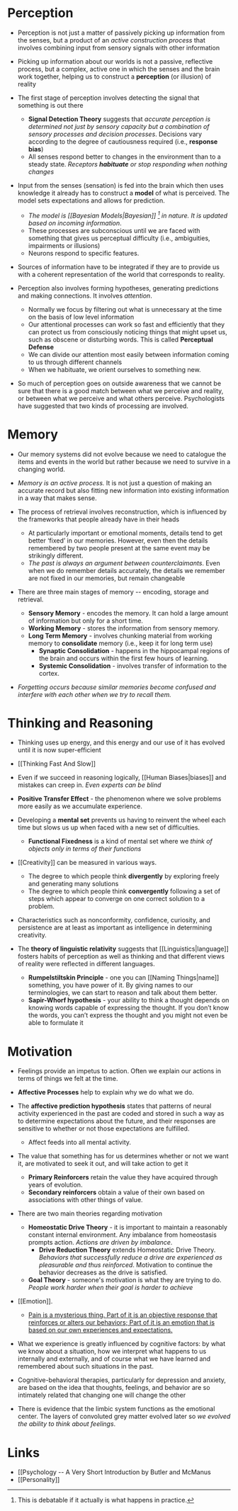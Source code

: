 # Perception
* Perception is not just a matter of passively picking up information from the senses, but a product of an *active construction process* that involves combining input from sensory signals with other information
* Picking up information about our worlds is not a passive, reflective process, but a complex, active one in which the senses and the brain work together, helping us to construct a **perception** (or illusion) of reality

* The first stage of perception involves detecting the signal that something is out  there
	* **Signal Detection Theory** suggests that *accurate perception is determined not just by sensory capacity but a combination of sensory processes and decision processes*. Decisions vary according to the degree of cautiousness required (i.e., **response bias**) 
	* All senses respond better to changes in the environment than to a steady state. *Receptors **habituate** or stop responding when nothing changes* 

* Input from the senses (sensation) is fed into the brain which then uses knowledge it already has to construct a **model** of what is perceived. The model sets expectations and allows for prediction.
	* *The model is [[Bayesian Models|Bayesian]] [^per_1] in nature. It is updated based on incoming information*.
	* These processes are subconscious until we are faced with something that gives us perceptual difficulty (i.e., ambiguities, impairments or illusions)
	* Neurons respond to specific features.

* Sources of information have to be integrated if they are to provide us with a coherent representation of the world that corresponds to reality.

* Perception also involves forming hypotheses, generating predictions and making connections. It involves *attention*.
	* Normally we focus by filtering out what is unnecessary at the time on the basis of low level information
	* Our attentional processes can work so fast and efficiently that they can protect us from consciously noticing things that might upset us, such as obscene or disturbing words. This is called **Perceptual Defense**
	* We can divide our attention most easily between information coming to us through different channels
	* When we habituate, we orient ourselves to something new.

* So much of perception goes on outside awareness that we cannot be sure that there is a good match between what we perceive and reality, or between what we perceive and what others perceive. Psychologists have suggested that two kinds of processing are involved.

[^per_1]: This is debatable if it actually is what happens in practice.

# Memory
* Our memory systems did not evolve because we need to catalogue the items and events in the world but rather because we need to survive in a changing world.

* *Memory is an active process.* It is not just a question of making an accurate record but also fitting new information into existing information in a way that makes sense.
* The process of retrieval involves reconstruction, which is influenced by the frameworks that people already have in their heads
	* At particularly important or emotional moments, details tend to get better ‘fixed’ in our memories. However, even then the details remembered by two people present at the same event may be strikingly different. 
	* *The past is always an argument between counterclaimants*. Even when we do remember details accurately, the details we remember are not fixed in our memories, but remain changeable

* There are three main stages of memory -- encoding, storage and retrieval.
	* **Sensory Memory** - encodes the memory. It can hold a large amount of information but only for a short time.
	* **Working Memory** - stores the information from sensory memory.
	* **Long Term Memory** - involves chunking material from working memory to **consolidate** memory (i.e., keep it for long term use)
		* **Synaptic Consolidation** - happens in the hippocampal regions of the brain and occurs within the first few hours of learning.
		* **Systemic Consolidation** - involves transfer of information to the cortex.

* *Forgetting occurs because similar memories become confused and interfere with each other when we try to recall them.*

# Thinking and Reasoning
* Thinking uses up energy, and this energy and our use of it has evolved until it is now super-efficient
* [[Thinking Fast And Slow]]

* Even if we succeed in reasoning logically, [[Human Biases|biases]] and mistakes can creep in. *Even experts can be blind*
* **Positive Transfer Effect** - the phenomenon where we solve problems more easily as we accumulate experience. 
* Developing a **mental set** prevents us having to reinvent the wheel each time but slows us up when faced with a new set of difficulties. 
	* **Functional Fixedness** is a kind of mental set where we *think of objects only in terms of their functions*

* [[Creativity]] can be measured in various ways.
	* The degree to which people think **divergently** by exploring freely and generating many solutions 
	* The degree to which people think **convergently** following a set of steps which appear to converge on one correct solution to a problem.
* Characteristics such as nonconformity, confidence, curiosity, and persistence are at least as important as intelligence in determining creativity.

* The **theory of linguistic relativity** suggests that [[Linguistics|language]] fosters habits of perception as well as thinking and that different views of reality were reflected in different languages. 
	* **Rumpelstiltskin Principle** -  one you can [[Naming Things|name]] something, you have power of it. By giving names to our terminologies, we can start to reason and talk about them better.
	* **Sapir-Whorf hypothesis** - your ability to think a thought depends on knowing words capable of expressing the thought. If you don’t know the words, you can’t express the thought and you might not even be able to formulate it

# Motivation
* Feelings provide an impetus to action. Often we explain our actions in terms of things we felt at the time. 
* **Affective Processes** help to explain why we do what we do. 

* The **affective prediction hypothesis** states that patterns of neural activity experienced in the past are coded and stored in such a way as to determine expectations about the future, and their responses are sensitive to whether or not those expectations are fulfilled.
	* Affect feeds into all mental activity.

* The value that something has for us determines whether or not we want it, are motivated to seek it out, and will take action to get it
	* **Primary Reinforcers** retain the value they have acquired through years of evolution.
	* **Secondary reinforcers** obtain a value of their own based on associations with other things of value.

* There are two main theories regarding motivation
	* **Homeostatic Drive Theory** - it is important to maintain a reasonably constant internal environment. Any imbalance from homeostasis prompts action. *Actions are driven by imbalance*. 
		* **Drive Reduction Theory** extends Homeostatic Drive Theory. *Behaviors that successfully reduce a drive are experienced as pleasurable and thus reinforced*. Motivation to continue the behavior decreases as the drive is satisfied. 
	* **Goal Theory** - someone's motivation is what they are trying to do. *People work harder when their goal is harder to achieve*

* [[Emotion]].
	*  [Pain is a mysterious thing. Part of it is an objective response that reinforces or alters our behaviors; Part of it is an emotion that is based on our own experiences and expectations.](https://www.youtube.com/watch?v=hax2be-DlhY) 


* What we experience is greatly influenced by cognitive factors: by what we know about a situation, how we interpret what happens to us internally and externally, and of course what we have learned and remembered about such situations in the past.
* Cognitive-behavioral therapies, particularly for depression and anxiety, are based on the idea that thoughts, feelings, and behavior are so intimately related that changing one will change the other

* There is evidence that the limbic system functions as the emotional center. The layers of convoluted grey matter evolved later so *we evolved the ability to think about feelings*.

# Links
* [[Psychology -- A Very Short Introduction by Butler and McManus
* [[Personality]]
